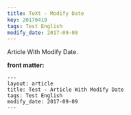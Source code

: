```yaml
---
title: TeXt - Modify Date
key: 20170419
tags: Test English
modify_date: 2017-09-09
---
```


Article With Modify Date.

<!--more-->

**front matter:**

    ---
    layout: article
    title: Test - Article With Modify Date
    tags: Test English
    modify_date: 2017-09-09
    ---